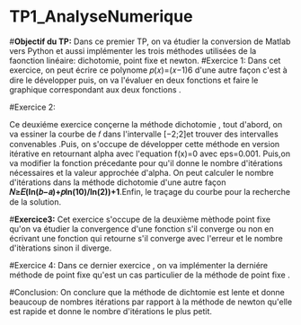 # TP1_AnalyseNumerique
#<b>Objectif du TP:</B>
Dans ce premier TP, on va étudier la conversion de Matlab vers Python et aussi implémenter les trois méthodes utilisées de la faonction linéaire:
dichotomie, point fixe et newton.
#Exercice 1:
Dans cet exercice, on peut écrire ce polynome 𝑝(𝑥)=(𝑥−1)6 d'une autre façon c'est à dire le développer puis, on va l'évaluer en deux fonctions et faire le 
graphique correspondant aux deux fonctions .

#Exercice 2:

Ce deuxiéme exercice conçerne la méthode dichotomie , tout d'abord, on va essiner la courbe de  𝑓  dans l'intervalle  [−2;2]et trouver
 des intervalles convenables .Puis, on s'occupe de développer cette méthode en version itérative en 
retournant alpha avec l'equation f(x)=0 avec eps=0.001. Puis,on va modifier la fonction précedante pour qu'il donne le nombre d'itérations 
nécessaires et la valeur approchée d'alpha.
On peut calculer le nombre d'itérations dans la méthode dichotomie d'une autre façon <b> 𝑁≥𝐸(ln(𝑏−𝑎)+𝑝ln(10)/ln(2))+1</b>.Enfin, le traçage du courbe pour la recherche de la solution.


#<b>Exercice3:</b>
Cet exercice s'occupe de la deuxième mèthode point fixe qu'on va étudier la convergence d'une fonction s'il converge ou non en écrivant une fonction 
qui retourne s'il converge avec l'erreur et le nombre d'itèrations sinon il diverge.

#Exercice 4:
Dans ce dernier exercice , on va implémenter la derniére méthode de point fixe qu'est un cas particulier de la méthode de point fixe .
  
#Conclusion:
On conclure que la méthode de dichtomie est lente et donne beaucoup de nombres itérations par rapport à la méthode de newton qu'elle est 
rapide et donne le nombre d'itérations le plus petit.
